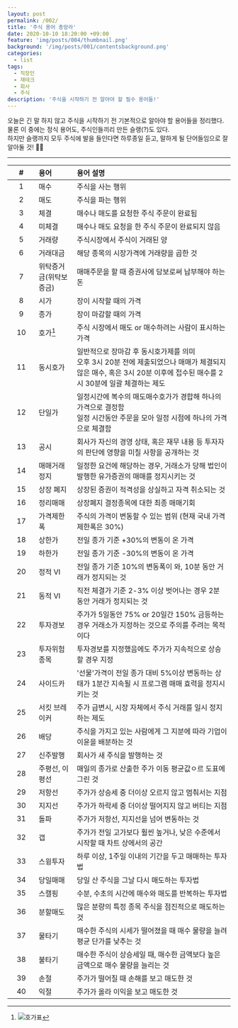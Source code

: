 ```yaml
---
layout: post
permalink: /002/
title: '주식 용어 총망라'
date: 2020-10-10 18:20:00 +09:00
feature: 'img/posts/004/thumbnail.png'
background: '/img/posts/001/contentsbackground.png'
categories:
  - list
tags:
  - 직장인
  - 재테크
  - 회사
  - 주식
description: '주식을 시작하기 전 알아야 할 필수 용어들!'
---
```


오늘은 긴 말 하지 않고 주식을 시작하기 전 기본적으로 알아야 할 용어들을 정리했다. <br>
물론 이 중에는 정식 용어도, 주식인들끼리 만든 슬랭(?)도 있다.<br>
하지만 슬랭까지 모두 주식에 발을 들인다면 하루종일 듣고, 말하게 될 단어들임으로 잘 알아둘 것! 🐷🐷 <br>

---


|#|용어|용어 설명|
|:---:|:---|:---|
|1|매수|주식을 사는 행위|
|2|매도|주식을 파는 행위|
|3|체결|매수나 매도를 요청한 주식 주문이 완료됨|
|4|미체결| 매수나 매도 요청을 한 주식 주문이 완료되지 않음|
|5| 거래량 | 주식시장에서 주식이 거래된 양|
|6| 거래대금|해당 종목의 시장가격에 거래량을 곱한 것 |
|7|위탁증거금(위탁보증금)|매매주문을 할 때 증권사에 담보로써 납부해야 하는 돈|
|8|시가|장이 시작할 때의 가격|
|9|종가|장이 마감할 때의 가격|
|&nbsp;&nbsp;&nbsp;10&nbsp;&nbsp;&nbsp;|호가[^1]|주식 시장에서 매도 or 매수하려는 사람이 표시하는 가격|
|11|동시호가|일반적으로 장마감 후 동시호가제를 의미<br> 오후 3시 20분 전에 제출되었으나 매매가 체결되지 않은 매수, 혹은 3시 20분 이후에 접수된 매수를 2시 30분에 일괄 체결하는 제도
|12|단일가|일정시간에 복수의 매도매수호가가 경합해 하나의 가격으로 결정함<br>일정 시간동안 주문을 모아 일정 시점에 하나의 가격으로 체결함|
|13|공시|회사가 자신의 경영 상태, 혹은 재무 내용 등 투자자의 판단에 영향을 미칠 사항을 공개하는 것|
|14|매매거래정지|일정한 요건에 해당하는 경우, 거래소가 당해 법인이 발행한 유가증권의 매매를 정지시키는 것|
|15|상장 폐지| 상장된 증권이 적격성을 상실하고 자격 취소되는 것|
|16|정리매매|상장폐지 결정종목에 대한 최종 매매기회|
|17|가격제한폭|주식의 가격이 변동할 수 있는 범위 (현재 국내 가격제한폭은 30%)|
|18|상한가|전일 종가 기준 +30%의 변동이 온 가격|
|19|하한가|전일 종가 기준 -30%의 변동이 온 가격|
|20|정적 VI|전일 종가 기준 10%의 변동폭이 와, 10분 동안 거래가 정지되는 것|
|21|동적 VI|직전 체결가 기준 2-3% 이상 벗어나는 경우 2분 동안 거래가 정지되는 것|
|22|투자경보|주가가 5일동안 75% or 20일간 150% 금등하는 경우 거래소가 지정하는 것으로 주의를 주려는 목적이다|
|23|투자위험종목| 투자경보를 지정했음에도 주가가 지속적으로 상승할 경우 지정|
|24|사이드카|'선물'가격이 전일 종가 대비 5%이상 변동하는 상태가 1분간 지속될 시 프로그램 매매 효력을 정지시키는 것|
|25|서킷 브레이커|주가 급변시, 시장 자체에서 주식 거래를 일시 정지하는 제도|
|26|배당|주식을 가지고 있는 사람에게 그 지분에 따라 기업이 이윤을 배분하는 것|
|27|신주발행|회사가 새 주식을 발행하는 것|
|28|주평선, 이평선|매일의 종가로 산출한 주가 이동 평균값ㅇ르 도표에 그린 것|
|29|저항선|주가가 상승세 중 더이상 오르지 않고 멈춰서는 지점|
|30|지지선|주가가 하락세 중 더이상 떨어지지 않고 버티는 지점|
|31|돌파|주가가 저항선, 지지선을 넘어 변동하는 것|
|32|갭|주가가 전일 고가보다 훨씬 높거나, 낮은 수준에서 시작할 때 차트 상에서의 공간|
|33|스윙투자|하루 이상, 1주일 이내의 기간을 두고 매매하는 투자법|
|34|당일매매|당일 산 주식을 그날 다시 매도하는 투자법|
|35|스캘핑|수분, 수초의 시간에 매수와 매도를 반복하는 투자법|
|36|분할매도|많은 분량의 특정 종목 주식을 점진적으로 매도하는 것|
|37|물타기|매수한 주식의 시세가 떨어졌을 때 매수 물량을 늘려 평균 단가를 낮추는 것|
|38|불타기|매수한 주식이 상승세일 때, 매수한 금액보다 높은 금액으로 매수 물량을 늘리는 것|
|39|손절|주가가 떨어질 때 손해를 보고 매도한 것|
|40|익절| 주가가 올라 이익을 보고 매도한 것|




[^1]:![호가표](https://t1.daumcdn.net/cfile/tistory/9908333359B7D56E1E)
